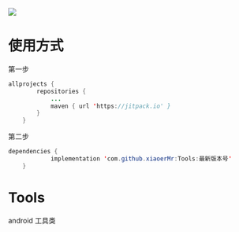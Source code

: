 
[![](https://jitpack.io/v/xiaoerMr/Tools.svg)](https://jitpack.io/#xiaoerMr/Tools)

# 使用方式

第一步

```java
allprojects {
		repositories {
			...
			maven { url 'https://jitpack.io' }
		}
	}
```

第二步

```java
dependencies {
	        implementation 'com.github.xiaoerMr:Tools:最新版本号'
	}
```

# Tools

android 工具类

